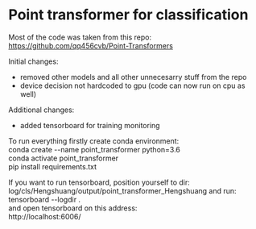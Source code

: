 # Point transformer for classification

Most of the code was taken from this repo: https://github.com/qq456cvb/Point-Transformers

Initial changes:
- removed other models and all other unnecesarry stuff from the repo
- device decision not hardcoded to gpu (code can now run on cpu as well)

Additional changes:
- added tensorboard for training monitoring

To run everything firstly create conda environment: <br/>
conda create --name point_transformer python=3.6 <br/>
conda activate point_transformer  <br/>
pip install requirements.txt

If you want to run tensorboard, position yourself to dir: log/cls/Hengshuang/output/point_transformer_Hengshuang and run: <br/>
tensorboard --logdir . <br/>
and open tensorboard on this address: <br/>
http://localhost:6006/


